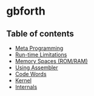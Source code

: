 gbforth
========

## Table of contents

  - [Meta Programming](./meta.md)
  - [Run-time Limitations](./limitations.md)
  - [Memory Spaces (ROM/RAM)](./memory.md)
  - [Using Assembler](./assembler.md)
  - [Code Words](./code-words.md)
  - [Kernel](./kernel.md)
  - [Internals](./internals.md)
